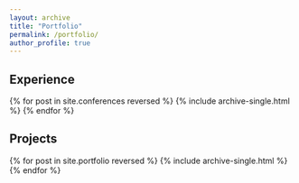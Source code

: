 ```yaml
---
layout: archive
title: "Portfolio"
permalink: /portfolio/
author_profile: true
---
```


## Experience
{% for post in site.conferences reversed %}
  {% include archive-single.html %}
{% endfor %}

## Projects
{% for post in site.portfolio reversed %}
  {% include archive-single.html %}
{% endfor %}


